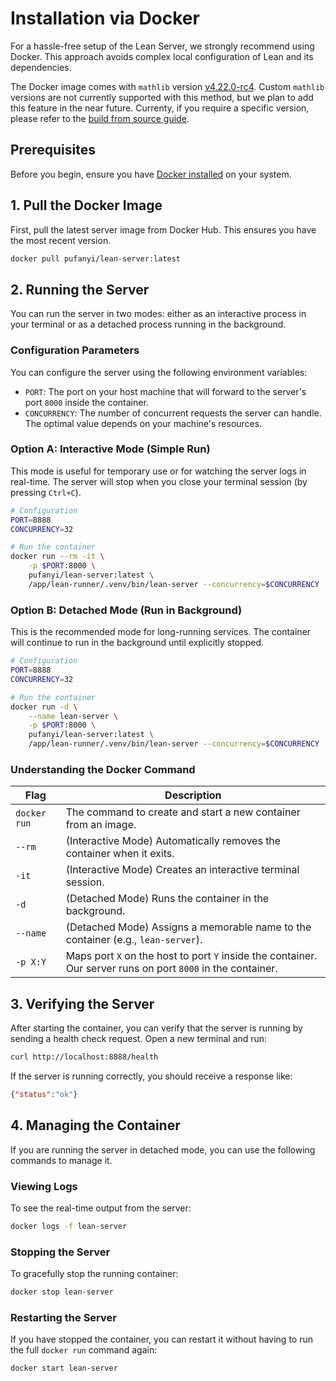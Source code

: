 # Installation via Docker

For a hassle-free setup of the Lean Server, we strongly recommend using Docker. This approach avoids complex local configuration of Lean and its dependencies.

The Docker image comes with `mathlib` version [v4.22.0-rc4](https://github.com/leanprover-community/mathlib4/releases/tag/v4.22.0-rc4). Custom `mathlib` versions are not currently supported with this method, but we plan to add this feature in the near future. Currenty, if you require a specific version, please refer to the [build from source guide](./source.md). 

## Prerequisites

Before you begin, ensure you have [Docker installed](https://docs.docker.com/engine/install/) on your system.

## 1. Pull the Docker Image

First, pull the latest server image from Docker Hub. This ensures you have the most recent version.

```bash
docker pull pufanyi/lean-server:latest
```

## 2. Running the Server

You can run the server in two modes: either as an interactive process in your terminal or as a detached process running in the background.

### Configuration Parameters

You can configure the server using the following environment variables:

-   `PORT`: The port on your host machine that will forward to the server's port `8000` inside the container.
-   `CONCURRENCY`: The number of concurrent requests the server can handle. The optimal value depends on your machine's resources.

### Option A: Interactive Mode (Simple Run)

This mode is useful for temporary use or for watching the server logs in real-time. The server will stop when you close your terminal session (by pressing `Ctrl+C`).

```bash
# Configuration
PORT=8888
CONCURRENCY=32

# Run the container
docker run --rm -it \
    -p $PORT:8000 \
    pufanyi/lean-server:latest \
    /app/lean-runner/.venv/bin/lean-server --concurrency=$CONCURRENCY
```

### Option B: Detached Mode (Run in Background)

This is the recommended mode for long-running services. The container will continue to run in the background until explicitly stopped.

```bash
# Configuration
PORT=8888
CONCURRENCY=32

# Run the container
docker run -d \
    --name lean-server \
    -p $PORT:8000 \
    pufanyi/lean-server:latest \
    /app/lean-runner/.venv/bin/lean-server --concurrency=$CONCURRENCY
```

### Understanding the Docker Command

| Flag          | Description                                                                                                |
|---------------|------------------------------------------------------------------------------------------------------------|
| `docker run`  | The command to create and start a new container from an image.                                             |
| `--rm`        | (Interactive Mode) Automatically removes the container when it exits.                                      |
| `-it`         | (Interactive Mode) Creates an interactive terminal session.                                                |
| `-d`          | (Detached Mode) Runs the container in the background.                                                      |
| `--name`      | (Detached Mode) Assigns a memorable name to the container (e.g., `lean-server`).                           |
| `-p X:Y`      | Maps port `X` on the host to port `Y` inside the container. Our server runs on port `8000` in the container. |

## 3. Verifying the Server

After starting the container, you can verify that the server is running by sending a health check request. Open a new terminal and run:

```bash
curl http://localhost:8888/health
```

If the server is running correctly, you should receive a response like:

```json
{"status":"ok"}
```

## 4. Managing the Container

If you are running the server in detached mode, you can use the following commands to manage it.

### Viewing Logs

To see the real-time output from the server:

```bash
docker logs -f lean-server
```

### Stopping the Server

To gracefully stop the running container:

```bash
docker stop lean-server
```

### Restarting the Server

If you have stopped the container, you can restart it without having to run the full `docker run` command again:

```bash
docker start lean-server
```
